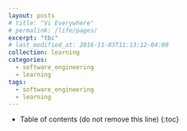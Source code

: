 ```yaml
---
layout: posts
# title: "Vi Everywhere"
# permalink: /life/pages/
excerpt: "tbc"
# last_modified_at: 2016-11-03T11:13:12-04:00
collection: learning
categories:
  - software_engineering
  - learning
tags:
  - software_engineering
  - learning
---
```


* Table of contents (do not remove this line)
{:toc}
